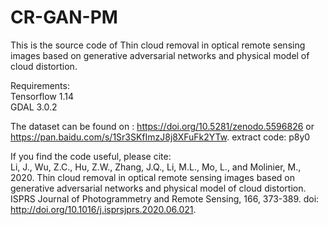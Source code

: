 # CR-GAN-PM

This is the source code of Thin cloud removal in optical remote sensing images based on generative adversarial networks and physical model of cloud distortion.  

Requirements:  
Tensorflow 1.14  
GDAL 3.0.2    

The dataset can be found on : https://doi.org/10.5281/zenodo.5596826 or  
https://pan.baidu.com/s/1Sr3SKfImzJ8j8XFuFk2YTw.  extract code: p8y0  
  
If you find the code useful, please cite:  
Li, J.,  Wu, Z.C.,  Hu, Z.W.,  Zhang, J.Q., Li, M.L., Mo, L., and Molinier, M., 2020. Thin cloud removal in optical remote sensing images based on generative adversarial networks and physical model of cloud distortion. ISPRS Journal of Photogrammetry and Remote Sensing, 166, 373-389. doi: http://doi.org/10.1016/j.isprsjprs.2020.06.021.
